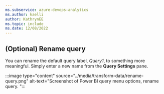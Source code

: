 ```yaml
---
ms.subservice: azure-devops-analytics
ms.author: kaelli
author: KathrynEE
ms.topic: include
ms.date: 12/08/2022
---
```


## (Optional) Rename query 

You can rename the default query label, *Query1*, to something more meaningful. Simply enter a new name from the **Query Settings** pane.  

:::image type="content" source="../media/transform-data/rename-query.png" alt-text="Screenshot of Power BI query menu options, rename query. ":::

 
